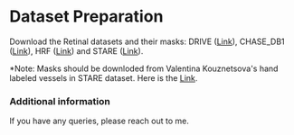 
# Dataset Preparation

Download the Retinal datasets and their masks: DRIVE ([Link](https://drive.grand-challenge.org/)), CHASE_DB1 ([Link](https://blogs.kingston.ac.uk/retinal/chasedb1/)), HRF ([Link](https://www5.cs.fau.de/research/data/fundus-images/)) and STARE ([Link](https://cecas.clemson.edu/~ahoover/stare/)). 




*Note: Masks should be downloded from Valentina Kouznetsova's hand labeled vessels in STARE dataset. Here is the [Link](https://cecas.clemson.edu/~ahoover/stare/probing/index.html).



### Additional information

If you have any queries, please reach out to me.


